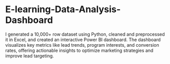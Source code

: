 # E-learning-Data-Analysis-Dashboard
I generated a 10,000+ row dataset using Python, cleaned and preprocessed it in Excel, and created an interactive Power BI dashboard. The dashboard visualizes key metrics like lead trends, program interests, and conversion rates, offering actionable insights to optimize marketing strategies and improve lead targeting.
